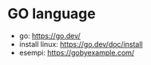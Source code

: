 # GO language

- go: https://go.dev/
- install linux: https://go.dev/doc/install
- esempi: https://gobyexample.com/

